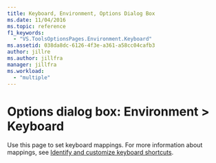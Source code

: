 ```yaml
---
title: Keyboard, Environment, Options Dialog Box
ms.date: 11/04/2016
ms.topic: reference
f1_keywords:
  - "VS.ToolsOptionsPages.Environment.Keyboard"
ms.assetid: 038da8dc-6126-4f3e-a361-a58cc04cafb3
author: jillre
ms.author: jillfra
manager: jillfra
ms.workload:
  - "multiple"
---
```

# Options dialog box: Environment \> Keyboard

Use this page to set keyboard mappings. For more information about mappings, see [Identify and customize keyboard shortcuts](../../ide/identifying-and-customizing-keyboard-shortcuts-in-visual-studio.md).